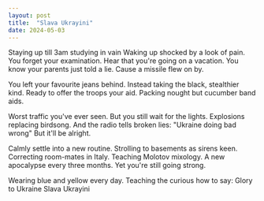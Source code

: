 ```yaml
---
layout: post
title:  "Slava Ukrayini"
date: 2024-05-03
---
```


Staying up till 3am studying in vain
Waking up shocked by a look of pain.
You forget your examination.
Hear that you're going on a vacation.
You know your parents just told a lie.
Cause a missile flew on by.

You left your favourite jeans behind.
Instead taking the black, stealthier kind.
Ready to offer the troops your aid.
Packing nought but cucumber band aids.

Worst traffic you've ever seen.
But you still wait for the lights.
Explosions replacing birdsong.
And the radio tells broken lies:
"Ukraine doing bad wrong"
But it'll be alright.

Calmly settle into a new routine.
Strolling to basements as sirens keen.
Correcting room-mates in Italy.
Teaching Molotov mixology.
A new apocalypse every three months.
Yet you're still going strong.

Wearing blue and yellow every day.
Teaching the curious how to say:
Glory to Ukraine
Slava Ukrayini


